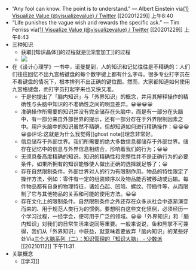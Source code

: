 - “Any fool can know. The point is to understand.” — Albert Einstein
via[(1) Visualize Value (@visualizevalue) / Twitter](https://twitter.com/visualizevalue)
[[20201229]] 上午8:40
- “Life punishes the vague wish and rewards the specific ask.” — Tim Ferriss
via[(1) Visualize Value (@visualizevalue) / Twitter](https://twitter.com/visualizevalue)
[[20201229]] 上午8:43
- 三种知识
    - 获取[[知识晶体]]的过程就是[[深度加工]]的过程
    - ![](https://firebasestorage.googleapis.com/v0/b/firescript-577a2.appspot.com/o/imgs%2Fapp%2Fxinyiheng%2FWLf4ctlopH.png?alt=media&token=84f45a7c-316c-4197-9814-9088b76f8b57)
- 在《设计心理学》一书中，诺曼提到，人的知识和记忆往往是不精确的：人们们往往回忆不出九宫格键盘的每个数字键上都有什么字母。很多专业打字员在不看键盘的情况下，根本排列不出正确的键位图。然而，大家都知道如何使用九宫格键盘，而打字员打起字来也又快又准。
    - 于是他提出了「脑内知识」与「外界知识」的概念，并用其解释操作的精确性与头脑中知识的不准确性之间的明显差异。😀😀😀😀
    - 准确操作所需要的知识并没有完全储存在头脑中，而是有一部分在头脑中，有一部分来自外部世界的提示，还有一部分存在于外界限制因素之中。用户头脑中的知识虽然不精确，但却知道如何进行精确操作：😀😀😀😀@评论:这就是为什么我觉得[[ghost note]]理念非常好。
    - 信息储存于外部世界。我们所需要的绝大多数信息都储存于外部世界。储存在记忆中的信息与外界信息相结合，形响着我们的行为；😀😀
    - 无须具备高度精确的知识。知识的精确性和完整性并不是正确行为的必要条件，如果所拥有的知识能够使人做出正确的选择就足够了；😀
    - 存在自然限制条件。外部世界对人的行为有限制作用。物品的特性限定了操作方法，例如：零件有一定的组装顺序以及物品能否被移动或远输。每件物品都有自身的物理特征，诸如凸起、凹陷、螺纹、带插件等，从而限制了它与其他物品的关系和可能的使用方法。😀😀
    - 存在文化上的限制条件。自然限制条件之外还存在众多从社会中逐渐演变而来的、用于规范人类行为的惯例。要想明白这些文化愤例，必须经历一个学习过程，一经学会，便可用于广泛的领域。😀😀「外界知识」和「脑内知识」对我们的日常生活来说同等重要。一般来说说，鱼和熊掌不可兼得，我们从「外界知识」中获益，就意味着要放弃「脑内知识」的某些好处Via[三个大脑系列（二）：知识管理的「知识大脑」 - 少数派](https://sspai.com/post/61766) [[20210112]] 下午11:31
- 关联概念
    - [[学习]]
